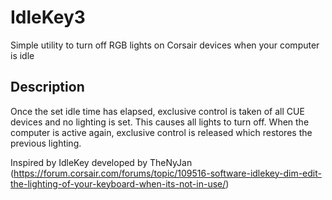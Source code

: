 # IdleKey3
 Simple utility to turn off RGB lights on Corsair devices when your computer is idle

## Description
 Once the set idle time has elapsed, exclusive control is taken of all CUE devices and no lighting is set. This causes all lights to turn off.
 When the computer is active again, exclusive control is released which restores the previous lighting.


Inspired by IdleKey developed by TheNyJan (https://forum.corsair.com/forums/topic/109516-software-idlekey-dim-edit-the-lighting-of-your-keyboard-when-its-not-in-use/)
